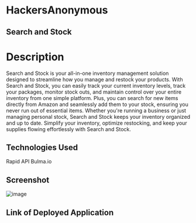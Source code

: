 # HackersAnonymous

## Search and Stock

# Description
Search and Stock is your all-in-one inventory management solution designed to
streamline how you manage and restock your products. With Search and Stock,
you can easily track your current inventory levels, track your packages,
monitor stock outs, and maintain control over your entire inventory from one
simple platform. Plus, you can search for new items directly from Amazon and
seamlessly add them to your stock, ensuring you never run out of essential
items. Whether you're running a business or just managing personal stock,
Search and Stock keeps your inventory organized and up to date. Simplify your
inventory, optimize restocking, and keep your supplies flowing effortlessly with
Search and Stock.

## Technologies Used

Rapid API
Bulma.io

## Screenshot

![image](https://github.com/user-attachments/assets/2ccc3cdc-c7a7-4b07-80f6-1bea1520db0a)

## Link of Deployed Application

[](https://susdolphin.github.io/Project-1/)



